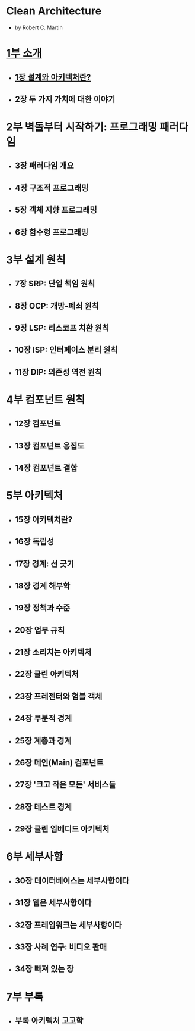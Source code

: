 # Clean Architecture

- by Robert C. Martin

# [1부 소개](./part1/Part1.md)

- ## [1장 설계와 아키텍처란?](./part1/Chapter01.md)
- ## 2장 두 가지 가치에 대한 이야기

# 2부 벽돌부터 시작하기: 프로그래밍 패러다임

- ## 3장 패러다임 개요
- ## 4장 구조적 프로그래밍
- ## 5장 객체 지향 프로그래밍
- ## 6장 함수형 프로그래밍

# 3부 설계 원칙

- ## 7장 SRP: 단일 책임 원칙
- ## 8장 OCP: 개방-폐쇠 원칙
- ## 9장 LSP: 리스코프 치환 원칙
- ## 10장 ISP: 인터페이스 분리 원칙
- ## 11장 DIP: 의존성 역전 원칙

# 4부 컴포넌트 원칙

- ## 12장 컴포넌트
- ## 13장 컴포넌트 응집도
- ## 14장 컴포넌트 결합

# 5부 아키텍처

- ## 15장 아키텍처란?
- ## 16장 독립성
- ## 17장 경계: 선 긋기
- ## 18장 경계 해부학
- ## 19장 정책과 수준
- ## 20장 업무 규칙
- ## 21장 소리치는 아키텍처
- ## 22장 클린 아키텍처
- ## 23장 프레젠터와 험블 객체
- ## 24장 부분적 경계
- ## 25장 계층과 경계
- ## 26장 메인(Main) 컴포넌트
- ## 27장 '크고 작은 모든' 서비스들
- ## 28장 테스트 경계
- ## 29장 클린 임베디드 아키텍처

# 6부 세부사항

- ## 30장 데이터베이스는 세부사항이다
- ## 31장 웹은 세부사항이다
- ## 32장 프레임워크는 세부사항이다
- ## 33장 사례 연구: 비디오 판매
- ## 34장 빠져 있는 장

# 7부 부록

- ## 부록 아키텍처 고고학